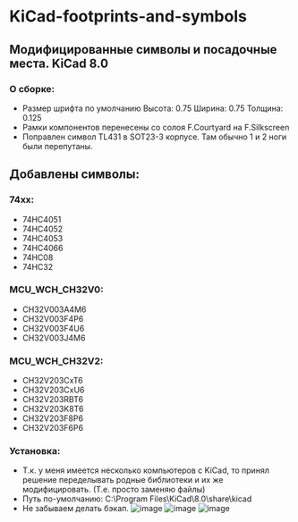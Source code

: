 # KiCad-footprints-and-symbols
## Модифицированные символы и посадочные места. KiCad 8.0
### О сборке:
* Размер шрифта по умолчанию Высота: 0.75  Ширина: 0.75 Толщина: 0.125
* Рамки компонентов перенесены со солоя F.Courtyard на F.Silkscreen
* Поправлен символ TL431 в SOT23-3 корпусе. Там обычно 1 и 2 ноги были перепутаны.
## Добавлены символы:
### 74xx:
* 74HC4051
*	74HC4052
*	74HC4053
*	74HC4066
*	74HC08	
*	74HC32
### MCU_WCH_CH32V0:
*	CH32V003A4M6
*	CH32V003F4P6
*	CH32V003F4U6
*	CH32V003J4M6
### MCU_WCH_CH32V2:
*	CH32V203CxT6
*	CH32V203CxU6
*	CH32V203RBT6
*	CH32V203K8T6
*	CH32V203F8P6
*	CH32V203F6P6
### Установка:
* Т.к. у меня имеется несколько компьютеров с KiCad, то принял решение переделывать родные библиотеки и их же модифицировать. (Т.е. просто заменяю файлы)
* Путь по-умолчанию: C:\Program Files\KiCad\8.0\share\kicad
* Не забываем делать бэкап.
![image](https://github.com/user-attachments/assets/3dbbe87e-293d-4c1c-8009-19c83fc46764)
![image](https://github.com/user-attachments/assets/0f15db93-5921-4ba7-aa3c-01e86ae62d41)
![image](https://github.com/user-attachments/assets/0ced9155-ac7c-439e-9977-41c242dc331b)



